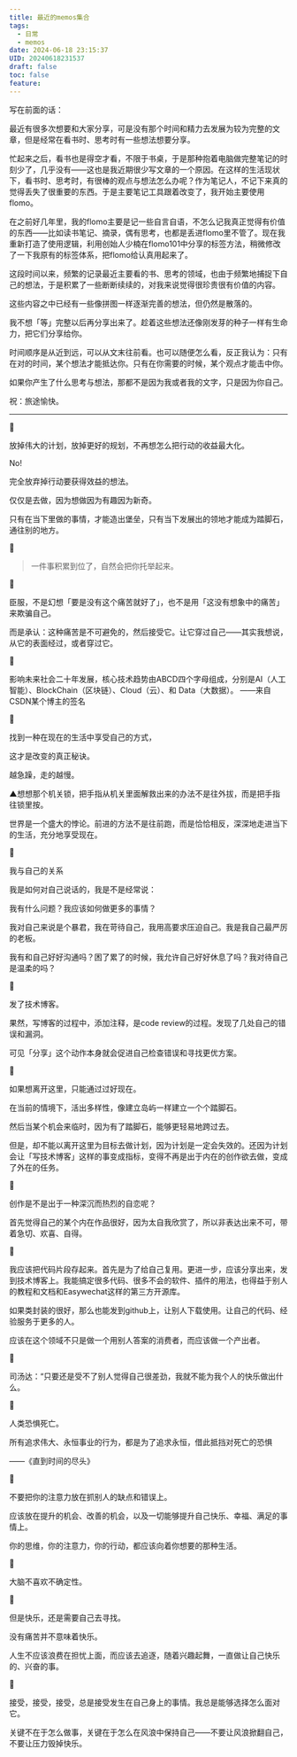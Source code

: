 ```yaml
---
title: 最近的memos集合
tags:
  - 日常
  - memos
date: 2024-06-18 23:15:37
UID: 20240618231537
draft: false
toc: false
feature:
---
```


写在前面的话：

最近有很多次想要和大家分享，可是没有那个时间和精力去发展为较为完整的文章，但是经常在看书时、思考时有一些想法想要分享。

忙起来之后，看书也是得空才看，不限于书桌，于是那种抱着电脑做完整笔记的时刻少了，几乎没有——这也是我近期很少写文章的一个原因。在这样的生活现状下，看书时、思考时，有很棒的观点与想法怎么办呢？作为笔记人，不记下来真的觉得丢失了很重要的东西。于是主要笔记工具跟着改变了，我开始主要使用flomo。

在之前好几年里，我的flomo主要是记一些自言自语，不怎么记我真正觉得有价值的东西——比如读书笔记、摘录，偶有思考，也都是丢进flomo里不管了。现在我重新打造了使用逻辑，利用创始人少楠在flomo101中分享的标签方法，稍微修改了一下我原有的标签体系，把flomo给认真用起来了。

这段时间以来，频繁的记录最近主要看的书、思考的领域，也由于频繁地捕捉下自己的想法，于是积累了一些断断续续的，对我来说觉得很珍贵很有价值的内容。

这些内容之中已经有一些像拼图一样逐渐完善的想法，但仍然是散落的。

我不想「等」完整以后再分享出来了。趁着这些想法还像刚发芽的种子一样有生命力，把它们分享给你。

时间顺序是从近到远，可以从文末往前看。也可以随便怎么看，反正我认为：只有在对的时间，某个想法才能抵达你。只有在你需要的时候，某个观点才能击中你。

如果你产生了什么思考与想法，那都不是因为我或者我的文字，只是因为你自己。

祝：旅途愉快。

<!--more-->

---
🌲

放掉伟大的计划，放掉更好的规划，不再想怎么把行动的收益最大化。

No!

完全放弃掉行动要获得效益的想法。

仅仅是去做，因为想做因为有趣因为新奇。

只有在当下里做的事情，才能造出堡垒，只有当下发展出的领地才能成为踏脚石，通往别的地方。

🌲

> 一件事积累到位了，自然会把你托举起来。

🌲

臣服，不是幻想「要是没有这个痛苦就好了」，也不是用「这没有想象中的痛苦」来欺骗自己。

而是承认：这种痛苦是不可避免的，然后接受它。让它穿过自己——其实我想说，从它的表面经过，或者穿过它。

🌲

影响未来社会二十年发展，核心技术趋势由ABCD四个字母组成，分别是AI（人工智能）、BlockChain（区块链）、Cloud（云）、和 Data（大数据）。
——来自CSDN某个博主的签名

🌲

找到一种在现在的生活中享受自己的方式，

这才是改变的真正秘诀。

越急躁，走的越慢。

▲想想那个机关锁，把手指从机关里面解救出来的办法不是往外拔，而是把手指往锁里按。

世界是一个盛大的悖论。前进的方法不是往前跑，而是恰恰相反，深深地走进当下的生活，充分地享受现在。

🌲

我与自己的关系

我是如何对自己说话的，我是不是经常说：

我有什么问题？我应该如何做更多的事情？

我对自己来说是个暴君，我在苛待自己，我用高要求压迫自己。我是我自己最严厉的老板。

我有和自己好好沟通吗？困了累了的时候，我允许自己好好休息了吗？我对待自己是温柔的吗？

🌲

发了技术博客。

果然，写博客的过程中，添加注释，是code review的过程。发现了几处自己的错误和漏洞。

可见「分享」这个动作本身就会促进自己检查错误和寻找更优方案。

🌲

如果想离开这里，只能通过过好现在。

在当前的情境下，活出多样性，像建立岛屿一样建立一个个踏脚石。

然后当某个机会来临时，因为有了踏脚石，能够更轻易地跨过去。

但是，却不能以离开这里为目标去做计划，因为计划是一定会失效的。还因为计划会让「写技术博客」这样的事变成指标，变得不再是出于内在的创作欲去做，变成了外在的任务。

🌲

创作是不是出于一种深沉而热烈的自恋呢？

首先觉得自己的某个内在作品很好，因为太自我欣赏了，所以非表达出来不可，带着急切、欢喜、自得。

🌲

我应该把代码片段存起来。首先是为了给自己复用。更进一步，应该分享出来，发到技术博客上。我能搞定很多代码、很多不会的软件、插件的用法，也得益于别人的教程和文档和Easywechat这样的第三方开源库。

如果类封装的很好，那么也能发到github上，让别人下载使用。让自己的代码、经验服务于更多的人。

应该在这个领域不只是做一个用别人答案的消费者，而应该做一个产出者。

🌲

司汤达：“只要还是受不了别人觉得自己很差劲，我就不能为我个人的快乐做出什么。

🌲

人类恐惧死亡。

所有追求伟大、永恒事业的行为，都是为了追求永恒，借此抵挡对死亡的恐惧

——《直到时间的尽头》

🌲

不要把你的注意力放在抓别人的缺点和错误上。

应该放在提升的机会、改善的机会，以及一切能够提升自己快乐、幸福、满足的事情上。

你的思维，你的注意力，你的行动，都应该向着你想要的那种生活。

🌲

大脑不喜欢不确定性。

🌲

但是快乐，还是需要自己去寻找。

没有痛苦并不意味着快乐。

人生不应该浪费在担忧上面，而应该去追逐，随着兴趣起舞，一直做让自己快乐的、兴奋的事。

🌲

接受，接受，接受，总是接受发生在自己身上的事情。我总是能够选择怎么面对它。

关键不在于怎么做事，关键在于怎么在风浪中保持自己——不要让风浪掀翻自己，不要让压力毁掉快乐。